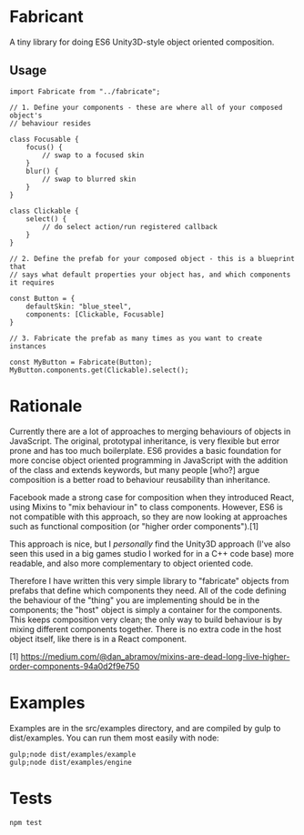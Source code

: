 # Fabricant

A tiny library for doing ES6 Unity3D-style object oriented composition.

## Usage

```
import Fabricate from "../fabricate";

// 1. Define your components - these are where all of your composed object's
// behaviour resides

class Focusable {
	focus() {
		// swap to a focused skin
	}
	blur() {
		// swap to blurred skin
	}
}

class Clickable {
	select() {
		// do select action/run registered callback
	}
}

// 2. Define the prefab for your composed object - this is a blueprint that
// says what default properties your object has, and which components it requires

const Button = {
	defaultSkin: "blue_steel",
	components: [Clickable, Focusable]
}

// 3. Fabricate the prefab as many times as you want to create instances

const MyButton = Fabricate(Button);
MyButton.components.get(Clickable).select();

```

# Rationale

Currently there are a lot of approaches to merging behaviours of objects in JavaScript. The original, prototypal inheritance, is very flexible but error prone and has too much boilerplate. ES6 provides a basic foundation for more concise object oriented programming in JavaScript with the addition of the class and extends keywords, but many people [who?] argue composition is a better road to behaviour reusability than inheritance.

Facebook made a strong case for composition when they introduced React, using Mixins to "mix behaviour in" to class components. However, ES6 is not compatible with this approach, so they are now looking at approaches such as functional composition (or "higher order components").[1]

This approach is nice, but I *personally* find the Unity3D approach (I've also seen this used in a big games studio I worked for in a C++ code base) more readable, and also more complementary to object oriented code.

Therefore I have written this very simple library to "fabricate" objects from prefabs that define which components they need. All of the code defining the behaviour of the "thing" you are implementing should be in the components; the "host" object is simply a container for the components. This keeps composition very clean; the only way to build behaviour is by mixing different components together. There is no extra code in the host object itself, like there is in a React component.

[1] https://medium.com/@dan_abramov/mixins-are-dead-long-live-higher-order-components-94a0d2f9e750

# Examples

Examples are in the src/examples directory, and are compiled by gulp to dist/examples. You can run them most easily with node:

    gulp;node dist/examples/example
    gulp;node dist/examples/engine

# Tests

    npm test
